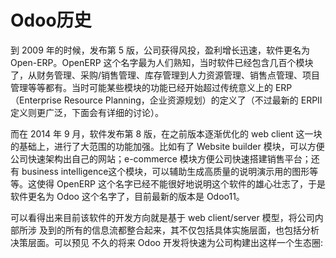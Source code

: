 # Odoo历史

到 2009 年的时候，发布第 5 版，公司获得风投，盈利增长迅速，软件更名为 Open-ERP。OpenERP 这个名字最为人们熟知，当时软件已经包含几百个模块了，从财务管理、采购/销售管理、库存管理到人力资源管理、销售点管理、项目管理等等都有。当时可能某些模块的功能已经开始超过传统意义上的 ERP（Enterprise Resource Planning，企业资源规划）的定义了（不过最新的 ERPⅡ 定义则更广泛，下面会有详细的讨论）。

而在 2014 年 9 月，软件发布第 8 版，在之前版本逐渐优化的 web client 这一块的基础上，进行了大范围的功能加强。比如有了 Website builder 模块，可以方便公司快速架构出自己的网站；e-commerce 模块方便公司快速搭建销售平台；还有 business intelligence这个模块，可以辅助生成高质量的说明演示用的图形等等。这使得 OpenERP 这个名字已经不能很好地说明这个软件的雄心壮志了，于是软件更名为 Odoo 这个名字了，目前最新的版本是 Odoo11。

可以看得出来目前该软件的开发方向就是基于 web client/server 模型，将公司内部所涉及到的所有的信息流都整合起来，其不仅包括具体实施层面，也包括分析决策层面。可以预见不久的将来 Odoo 开发将快速为公司构建出这样一个生态圈:



